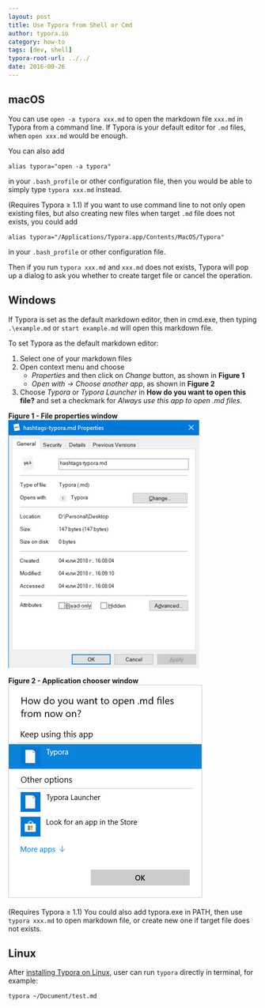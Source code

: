 ```yaml
---
layout: post
title: Use Typora from Shell or Cmd
author: typora.io
category: how-to
tags: [dev, shell]
typora-root-url: ../../
date: 2016-09-26
---
```


## macOS

You can use `open -a typora xxx.md` to open the markdown file `xxx.md` in Typora from a command line. If Typora is your default editor for `.md` files, when `open xxx.md` would be enough.

You can also add 

```shell
alias typora="open -a typora"
```

in your `.bash_profile` or other configuration file, then you would be able to simply type `typora xxx.md`  instead.

(Requires Typora ≥ 1.1) If you want to use command line to not only open existing files, but also creating new files when target `.md` file does not exists, you could add

```shell
alias typora="/Applications/Typora.app/Contents/MacOS/Typora"
```

in your `.bash_profile` or other configuration file.

Then if you run `typora xxx.md` and `xxx.md` does not exists, Typora will pop up a dialog to ask you whether to create target file or cancel the operation.

## Windows

If Typora is set as the default markdown editor, then in cmd.exe, then typing  ```.\example.md``` or ```start example.md``` will open this markdown file.

To set Typora as the default markdown editor: 

1. Select one of your markdown files
2. Open context menu and choose
    - _Properties_ and then click on _Change_ button, as shown in **Figure 1**
    - _Open with -> Choose another app_, as shown in **Figure 2**
3. Choose _Typora_ or _Typora Launcher_ in **How do you want to open this file?** and set a checkmark for _Always use this app to open .md files._


**Figure 1 - File properties window**  
![Figure 1 - Open Properties of Markdown file](/media/use-from-shell/Snip20180704_1.png)  

**Figure 2 - Application chooser window**  
![Figure 2 - Application chooser](/media/use-from-shell/Snip20180704_2.png)  

(Requires Typora ≥ 1.1) You could also add typora.exe in PATH, then use `typora xxx.md` to open markdown file, or create new one if target file does not exists.

## Linux

After [installing Typora on Linux](/Typora-on-Linux/), user can run `typora` directly in terminal, for example:

```bash
typora ~/Document/test.md
```
